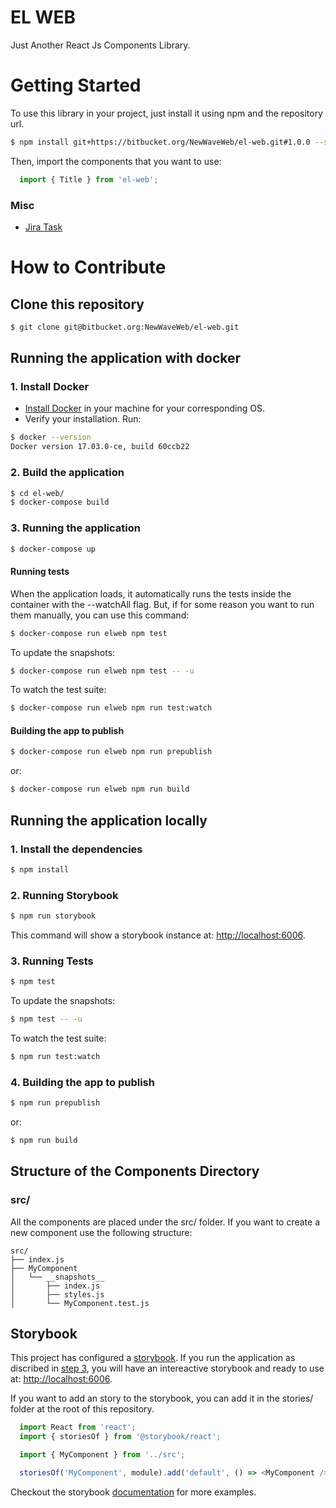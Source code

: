 # EL WEB

Just Another React Js Components Library.

# Getting Started

To use this library in your project, just install it using npm and the repository url.

```bash
$ npm install git+https://bitbucket.org/NewWaveWeb/el-web.git#1.0.0 --save
```

Then, import the components that you want to use:

```js
  import { Title } from 'el-web';
```


### Misc

- [Jira Task](https://newwaveweb.atlassian.net/browse/MIW-894)


# How to Contribute

## Clone this repository

``` bash
$ git clone git@bitbucket.org:NewWaveWeb/el-web.git
```

## Running the application with docker
### 1. Install Docker

- [Install Docker](https://docs.docker.com/engine/installation/) in your machine for your corresponding OS.
- Verify your installation. Run:
``` bash
$ docker --version
Docker version 17.03.0-ce, build 60ccb22
```

### 2. Build the application

``` bash
$ cd el-web/
$ docker-compose build
```

### 3. Running the application

``` bash
$ docker-compose up
```

#### Running tests

When the application loads, it automatically runs the tests inside the container with the --watchAll flag. But, if for some reason you want to run them manually, you can use this command:

``` bash
$ docker-compose run elweb npm test
```

To update the snapshots:
``` bash
$ docker-compose run elweb npm test -- -u
```

To watch the test suite:
``` bash
$ docker-compose run elweb npm run test:watch
```
#### Building the app to publish

``` bash
$ docker-compose run elweb npm run prepublish
```

or:

``` bash
$ docker-compose run elweb npm run build
```

## Running the application locally

### 1. Install the dependencies

``` bash
$ npm install
```

### 2. Running Storybook

``` bash
$ npm run storybook
```

This command will show a storybook instance at: [http://localhost:6006](http://localhost:6006).

### 3. Running Tests

``` bash
$ npm test
```

To update the snapshots:
``` bash
$ npm test -- -u
```

To watch the test suite:
``` bash
$ npm run test:watch
```

### 4. Building the app to publish

``` bash
$ npm run prepublish
```

or:

``` bash
$ npm run build
```

## Structure of the Components Directory

### src/

All the components are placed under the src/ folder. If you want to create a new component use the following structure:

```
src/
├── index.js
├── MyComponent
│   └── __snapshots__
│       ├── index.js
│       ├── styles.js
│       └── MyComponent.test.js
```

## Storybook

This project has configured a [storybook](https://storybook.js.org/). If you run the application as discribed in [step 3](#3.-running-the-application), you will have an intereactive storybook and ready to use at: [http://localhost:6006](http://localhost:6006).

If you want to add an story to the storybook, you can add it in the stories/ folder at the root of this repository.

```js
  import React from 'react';
  import { storiesOf } from '@storybook/react';

  import { MyComponent } from '../src';

  storiesOf('MyComponent', module).add('default', () => <MyComponent />);
```

Checkout the storybook [documentation](https://storybook.js.org/basics/guide-react/) for more examples.